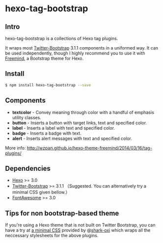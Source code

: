 hexo-tag-bootstrap
===

## Intro ##

hexo-tag-bootstrap is a collections of Hexo tag plugins.

It wraps most [Twitter-Bootstrap](http://getbootstrap.com/) 3.1.1 components in a uniformed way. It can be used independently, though I highly recommend you to use it with [Freemind](http://github.com/wzpan/hexo-theme-freemind/), a Bootstrap theme for Hexo.

## Install ##

``` sh
$ npm install hexo-tag-bootstrap --save
```

## Components ##

* **textcolor** - Convey meaning through color with a handful of emphasis utility classes.
* **button** - Inserts a button with target links, text and specified color.
* **label** - Inserts a label with text and specified color.
* **badge** - Inserts a badge with text.
* **alert** - Inserts alert messages with text and specified color.

More info: http://wzpan.github.io/hexo-theme-freemind/2014/03/16/tag-plugins/

## Dependencies ##

* [Hexo](http://hexo.io) >= 3.0
* [Twitter-Bootstrap](http://getbootstrap.com/) >= 3.1.1  （Suggested. You can alternatively try a minimal CSS given bellow.）
* [FontAwesome](http://fortawesome.github.io/Font-Awesome/) >= 3.0

## Tips for non bootstrap-based theme ##

If you're using a Hexo theme that is not built on Twitter Bootstrap, you can have a try at [a minimal CSS](http://hastebin.com/fucikehati.css) provided by @[shark-oxi](https://github.com/shark-oxi) which wraps all the neccessary stylesheets for the above plugins.
